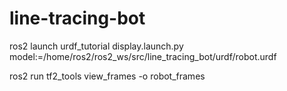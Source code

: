 # line-tracing-bot


ros2 launch urdf_tutorial display.launch.py model:=/home/ros2/ros2_ws/src/line_tracing_bot/urdf/robot.urdf

ros2 run tf2_tools view_frames -o robot_frames

